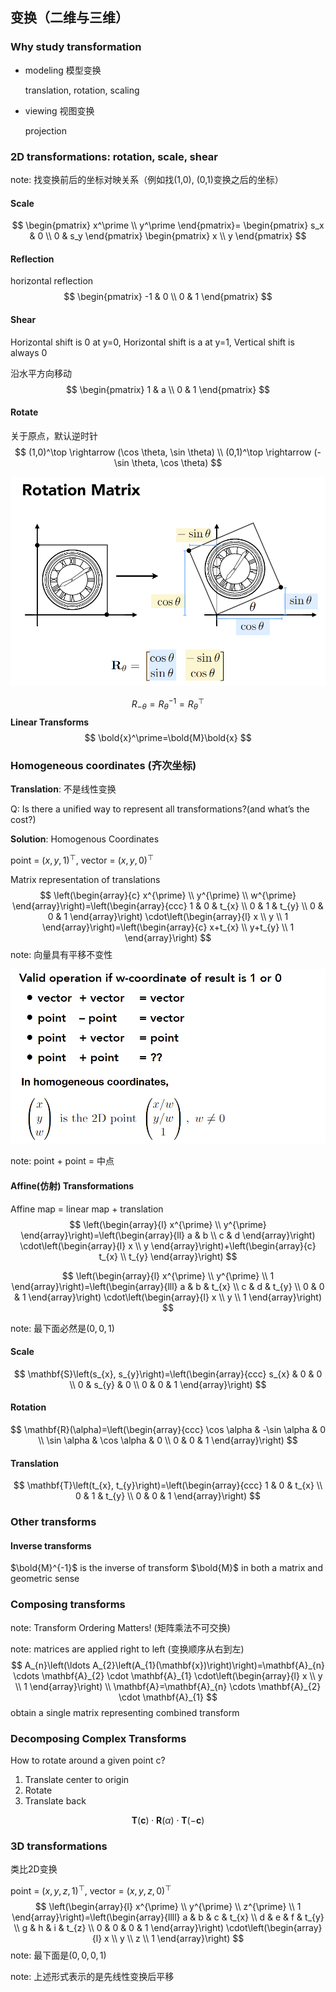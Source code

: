 ## 变换（二维与三维）

### Why study transformation

- modeling 模型变换

  translation, rotation, scaling

- viewing 视图变换

  projection

  

### 2D transformations: rotation, scale, shear

note: 找变换前后的坐标对映关系（例如找(1,0), (0,1)变换之后的坐标）

#### Scale

$$
\begin{pmatrix}
  x^\prime \\
  y^\prime
\end{pmatrix}=
\begin{pmatrix}
 s_x & 0 \\
 0 & s_y
\end{pmatrix}
\begin{pmatrix}
 x  \\
  y
\end{pmatrix}
$$

#### Reflection

horizontal reflection
$$
\begin{pmatrix}
 -1 & 0 \\
 0 & 1
\end{pmatrix}
$$

#### Shear

Horizontal shift is 0 at y=0, Horizontal shift is a at y=1, Vertical shift is always 0

沿水平方向移动
$$
\begin{pmatrix}
 1 & a \\
 0 & 1
\end{pmatrix}
$$

#### Rotate

关于原点，默认逆时针
$$
(1,0)^\top \rightarrow (\cos \theta, \sin \theta) \\
(0,1)^\top \rightarrow (-\sin \theta, \cos \theta)
$$


<img src="img/lec3-rotation.png" style="zoom:67%;" />

$$
R_{-\theta}=R_{\theta}^{-1}=R_{\theta}^\top
$$
**Linear Transforms**
$$
\bold{x}^\prime=\bold{M}\bold{x}
$$


### Homogeneous coordinates (齐次坐标)

**Translation**: 不是线性变换

Q: Is there a unified way to represent all transformations?(and what’s the cost?)

**Solution**: Homogenous Coordinates

point = $(x,y,1)^\top$, vector = $(x,y,0) ^\top$

Matrix representation of translations
$$
\left(\begin{array}{c}
x^{\prime} \\
y^{\prime} \\
w^{\prime}
\end{array}\right)=\left(\begin{array}{ccc}
1 & 0 & t_{x} \\
0 & 1 & t_{y} \\
0 & 0 & 1
\end{array}\right) \cdot\left(\begin{array}{l}
x \\
y \\
1
\end{array}\right)=\left(\begin{array}{c}
x+t_{x} \\
y+t_{y} \\
1
\end{array}\right)
$$
note: 向量具有平移不变性

<img src="img/lec3-homogeneous-coordinates.png" style="zoom:67%;" />

note: point + point = 中点

#### Affine(仿射) Transformations

Affine map = linear map + translation
$$
\left(\begin{array}{l}
x^{\prime} \\
y^{\prime}
\end{array}\right)=\left(\begin{array}{ll}
a & b \\
c & d
\end{array}\right) \cdot\left(\begin{array}{l}
x \\
y
\end{array}\right)+\left(\begin{array}{c}
t_{x} \\
t_{y}
\end{array}\right)
$$

$$
\left(\begin{array}{l}
x^{\prime} \\
y^{\prime} \\
1
\end{array}\right)=\left(\begin{array}{lll}
a & b & t_{x} \\
c & d & t_{y} \\
0 & 0 & 1
\end{array}\right) \cdot\left(\begin{array}{l}
x \\
y \\
1
\end{array}\right)
$$

note: 最下面必然是$(0,0,1)$

#### Scale

$$
\mathbf{S}\left(s_{x}, s_{y}\right)=\left(\begin{array}{ccc}
s_{x} & 0 & 0 \\
0 & s_{y} & 0 \\
0 & 0 & 1
\end{array}\right)
$$
#### Rotation

$$
\mathbf{R}(\alpha)=\left(\begin{array}{ccc}
\cos \alpha & -\sin \alpha & 0 \\
\sin \alpha & \cos \alpha & 0 \\
0 & 0 & 1
\end{array}\right)
$$
#### Translation

$$
\mathbf{T}\left(t_{x}, t_{y}\right)=\left(\begin{array}{ccc}
1 & 0 & t_{x} \\
0 & 1 & t_{y} \\
0 & 0 & 1
\end{array}\right)
$$

### Other transforms

#### Inverse transforms

$\bold{M}^{-1}$ is the inverse of transform $\bold{M}$ in both a matrix and geometric sense



### Composing transforms

note: Transform Ordering Matters! (矩阵乘法不可交换)

note: matrices are applied right to left (变换顺序从右到左)
$$
A_{n}\left(\ldots A_{2}\left(A_{1}(\mathbf{x})\right)\right)=\mathbf{A}_{n} \cdots \mathbf{A}_{2} \cdot \mathbf{A}_{1} \cdot\left(\begin{array}{l}
x \\
y \\
1
\end{array}\right) \\
\mathbf{A}=\mathbf{A}_{n} \cdots \mathbf{A}_{2} \cdot \mathbf{A}_{1}
$$
obtain a single matrix representing combined transform

### Decomposing Complex Transforms

How to rotate around a given point c?

1. Translate center to origin 
2. Rotate
3. Translate back 

$$
\mathbf{T}(\mathbf{c}) \cdot \mathbf{R}(\alpha) \cdot \mathbf{T}(-\mathbf{c})
$$



### 3D transformations

类比2D变换

point = $(x,y,z,1)^\top$, vector = $(x,y,z,0) ^\top$
$$
\left(\begin{array}{l}
x^{\prime} \\
y^{\prime} \\
z^{\prime} \\
1
\end{array}\right)=\left(\begin{array}{llll}
a & b & c & t_{x} \\
d & e & f & t_{y} \\
g & h & i & t_{z} \\
0 & 0 & 0 & 1
\end{array}\right) \cdot\left(\begin{array}{l}
x \\
y \\
z \\
1
\end{array}\right)
$$
note: 最下面是$(0,0,0,1)$

note: 上述形式表示的是先线性变换后平移